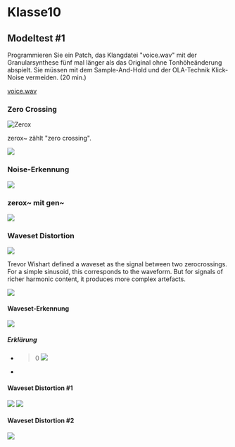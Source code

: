 # Klasse10


## Modeltest #1

Programmieren Sie ein Patch, das Klangdatei "voice.wav" mit der Granularsynthese fünf mal länger als das Original ohne Tonhöheänderung abspielt. Sie müssen mit dem Sample-And-Hold und der OLA-Technik Klick-Noise vermeiden. (20 min.)

[voice.wav](Klasse10/voice.wav)

### Zero Crossing

![Zerox](Klasse10/png/zerox.png)

zerox~ zählt "zero crossing".

![](Klasse10/png/zerocross.png)


### Noise-Erkennung

![](Klasse10/png/noisiness.png)

### zerox~ mit gen~

![](Klasse10/png/gen_zerocross~.png)

### Waveset Distortion


![](Klasse10/png/waveset.png)

Trevor Wishart defined a waveset as the signal between two zerocrossings. For a simple sinusoid, this corresponds to the waveform. But for signals of richer harmonic content, it produces more complex artefacts.


![](Klasse10/png/waveforms.png)

#### Waveset-Erkennung

![](Klasse10/png/waveset_detect.png)

##### Erklärung

- > 0
![](Klasse10/png/exp.png)

- >
#### Waveset Distortion #1

![](Klasse10/png/waveset_main.png)
![](Klasse10/png/waveset_gen.png)


#### Waveset Distortion #2

![](Klasse10/png/waveset_2.png)



